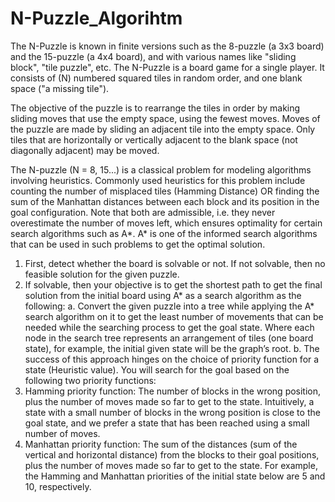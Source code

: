 # N-Puzzle_Algorihtm
The N-Puzzle is known in finite versions such as the 8-puzzle (a 3x3 board) and the 15-puzzle (a 4x4 board), and with various names like "sliding block", "tile puzzle", etc. The N-Puzzle is a board game for a single player. It consists of (N) numbered squared tiles in random order, and one blank space ("a missing tile"). 


The objective of the puzzle is to rearrange the tiles in order by making sliding moves that use the empty space, using the fewest moves. Moves of the puzzle are made by sliding an adjacent tile into the empty space. Only tiles that are horizontally or vertically adjacent to the blank space (not diagonally adjacent) may be moved. 

The N-puzzle (N = 8, 15...) is a classical problem for modeling algorithms involving heuristics. Commonly used heuristics for this problem include counting the number of misplaced tiles (Hamming Distance) OR finding the sum of the Manhattan distances between each block and its position in the goal configuration. Note that both are admissible, i.e. they never overestimate the number of moves left, which ensures optimality for certain search algorithms such as A*. A* is one of the informed search algorithms that can be used in such problems to get the optimal solution. 

1.	First, detect whether the board is solvable or not. If not solvable, then no feasible solution for the given puzzle.
2.	If solvable, then your objective is to get the shortest path to get the final solution from the initial board using A* as a search algorithm as the following: 
  a.	Convert the given puzzle into a tree while applying the A* search algorithm on it to get the least number of movements that can be needed while the searching process to get the goal state. Where each node in the search tree represents an arrangement of tiles (one board state), for example, the initial given state will be the graph’s root.
  b.	The success of this approach hinges on the choice of priority function for a state (Heuristic value). You will search for the goal based on the following two priority functions:
1.	Hamming priority function: The number of blocks in the wrong position, plus the number of moves made so far to get to the state. Intuitively, a state with a small number of blocks in the wrong position is close to the goal state, and we prefer a state that has been reached using a small number of moves.
2.	Manhattan priority function: The sum of the distances (sum of the vertical and horizontal distance) from the blocks to their goal positions, plus the number of moves made so far to get to the state.
For example, the Hamming and Manhattan priorities of the initial state below are 5 and 10, respectively.
